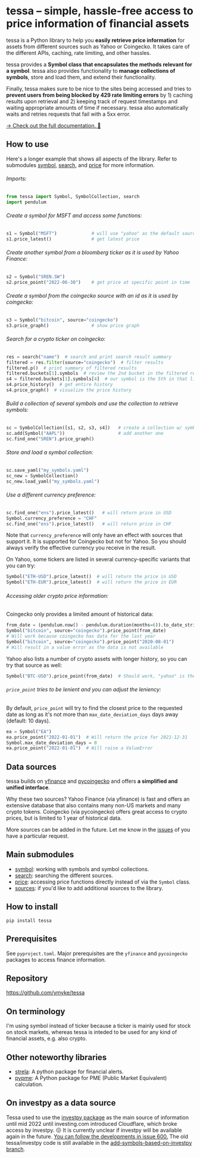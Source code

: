 
# tessa – simple, hassle-free access to price information of financial assets

tessa is a Python library to help you **easily retrieve price information** for assets
from different sources such as Yahoo or Coingecko. It takes care of the different APIs,
caching, rate limiting, and other hassles.

tessa provides a **Symbol class that encapsulates the methods relevant for a symbol**.
tessa also provides functionality to **manage collections of symbols**, store and load
them, and extend their functionality.

Finally, tessa makes sure to be nice to the sites being accessed and tries to **prevent
users from being blocked by 429 rate limiting errors** by 1) caching results upon
retrieval and 2) keeping track of request timestamps and waiting appropriate amounts of
time if necessary. tessa also automatically waits and retries requests that fail with a
5xx error.

[→ Check out the full documentation. 📖](https://ymyke.github.io/tessa/tessa.html)


## How to use

Here's a longer example that shows all aspects of the library. Refer to
submodules [symbol](tessa/symbol.html), [search](tessa/search.html), and
[price](tessa/price.html) for more information.

###### Imports:

```python
from tessa import Symbol, SymbolCollection, search
import pendulum
```

###### Create a symbol for MSFT and access some functions:

```python
s1 = Symbol("MSFT")             # will use "yahoo" as the default source
s1.price_latest()               # get latest price
```

###### Create another symbol from a bloomberg ticker as it is used by Yahoo Finance:

```python
s2 = Symbol("SREN.SW")
s2.price_point("2022-06-30")    # get price at specific point in time
```

###### Create a symbol from the coingecko source with an id as it is used by coingecko:

```python
s3 = Symbol("bitcoin", source="coingecko")
s3.price_graph()                # show price graph
```

###### Search for a crypto ticker on coingecko:

```python
res = search("name")  # search and print search result summary
filtered = res.filter(source="coingecko")  # filter results
filtered.p()  # print summary of filtered results
filtered.buckets[1].symbols  # review the 2nd bucket in the filtered results
s4 = filtered.buckets[1].symbols[4]  # our symbol is the 5th in that list
s4.price_history()  # get entire history
s4.price_graph()  # visualize the price history
```

###### Build a collection of several symbols and use the collection to retrieve symbols:

```python
sc = SymbolCollection([s1, s2, s3, s4])   # create a collection w/ symbols from above
sc.add(Symbol("AAPL"))                    # add another one
sc.find_one("SREN").price_graph()
```

###### Store and load a symbol collection:

```python
sc.save_yaml("my_symbols.yaml")
sc_new = SymbolCollection()
sc_new.load_yaml("my_symbols.yaml")
```

###### Use a different currency preference:

```python
sc.find_one("ens").price_latest()   # will return price in USD
Symbol.currency_preference = "CHF"
sc.find_one("ens").price_latest()   # will return price in CHF
```

Note that `currency_preference` will only have an effect with sources that support it.
It is supported for Coingecko but not for Yahoo. So you should always verify the
effective currency you receive in the result.

On Yahoo, some tickers are listed in several currency-specific variants that you can
try:

```python
Symbol("ETH-USD").price_latest()  # will return the price in USD
Symbol("ETH-EUR").price_latest()  # will return the price in EUR
```

###### Accessing older crypto price information:

Coingecko only provides a limited amount of historical data:

```python
from_date = (pendulum.now() - pendulum.duration(months=6)).to_date_string()
Symbol("bitcoin", source="coingecko").price_point(from_date)
# Will work because coingecko has data for the last year
Symbol("bitcoin", source="coingecko").price_point("2020-08-01")
# Will result in a value error as the data is not available
```

Yahoo also lists a number of crypto assets with longer history, so you can try that
source as well:

```python
Symbol("BTC-USD").price_point(from_date)  # Should work, "yahoo" is the default source
```

###### `price_point` tries to be lenient and you can adjust the leniency:

By default, `price_point` will try to find the closest price to the requested date as
long as it's not more than `max_date_deviation_days` days away (default: 10 days).

```python
ea = Symbol("EA")
ea.price_point("2022-01-01")  # Will return the price for 2021-12-31
Symbol.max_date_deviation_days = 0
ea.price_point("2022-01-01")  # Will raise a ValueError
```


## Data sources

tessa builds on [yfinance](https://pypi.org/project/yfinance/) and
[pycoingecko](https://github.com/man-c/pycoingecko) and offers **a simplified and
unified interface**. 

Why these two sources? Yahoo Finance (via yfinance) is fast and offers an extensive
database that also contains many non-US markets and many crypto tokens. Coingecko (via
pycoingecko) offers great access to crypto prices, but is limited to 1 year of
historical data. 

More sources can be added in the future. Let me know in the
[issues](https://github.com/ymyke/tessa/issues) of you have a particular request.


## Main submodules

- [symbol](tessa/symbol.html): working with symbols and symbol collections.
- [search](tessa/search.html): searching the different sources.
- [price](tessa/price.html): accessing price functions directly instead of via the
  `Symbol` class.
- [sources](tessa/sources.html): if you'd like to add additional sources to the library.


## How to install

`pip install tessa`


## Prerequisites

See `pyproject.toml`. Major prerequisites are the `yfinance` and `pycoingecko` packages
to access finance information.


## Repository

https://github.com/ymyke/tessa


## On terminology

I'm using symbol instead of ticker because a ticker is mainly used for stock on stock
markets, whereas tessa is inteded to be used for any kind of financial assets, e.g. also
crypto.


## Other noteworthy libraries

- [strela](https://github.com/ymyke/strela): A python package for financial alerts.
- [pypme](https://github.com/ymyke/pypme): A Python package for PME (Public Market
  Equivalent) calculation.


## On investpy as a data source

Tessa used to use the [investpy package](https://github.com/alvarobartt/investpy) as the
main source of information until mid 2022 until investing.com introduced Cloudflare,
which broke access by investpy. 😖 It is currently unclear if investpy will be available
again in the future. [You can follow the developments in issue
600.](https://github.com/alvarobartt/investpy/issues/600) The old tessa/investpy code is
still available in the [add-symbols-based-on-investpy
branch](https://github.com/ymyke/tessa/tree/add-symbols-based-on-investpy).

